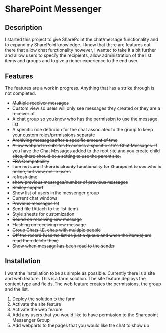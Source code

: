 SharePoint Messenger
===================

Description
-
I started this project to give SharePoint the chat/message functionality and to expand my SharePoint knowledge. I know that there are features out there that allow chat functionality however, I wanted to take it a bit further and allow users to specify the recipients, allow administration of the list items and groups and to give a richer experience to the end user.

Features
-
The features are a work in progress. Anything that has a strike through is not completed.

- <del>Multiple receiver messages</del>
- Custom view so users will only see messages they created or they are a receiver of
- A chat group so you know who has the permission to use the message list
- A specific role definition for the chat associated to the group to keep your custom roles/permissions separate
- <del>Archiving messages after a specific amount of time</del>
- <del>Allow webpart in subsites to access a specific site's Chat Messages. If you have the Chat Messages added to the root site and you create child sites, there should be a setting to use the parent site.</del>
- <del>FBA Compatibility</del>
- <del>I am not sure if there is already functionality for Sharepoint to see who is online, but view online users</del>
- <del>refresh time</del>
- <del>show previous messages/number of previous messages</del>
- <del>Smiley support</dev>
- Show list of users in the messenger group
- Current chat windows
- <del>Previous messages list</del>
- <del>Send file (Attach to the list item)</del>
- Style sheets for customization
- <del>Sound on receiving new message</del>
- <del>Flashing on receiving new message</del>
- <del>Group Chats I.E. chats with multiple people</del>
- <del>Off the record (Use the list as just a queue and when the item(s) are read then delete them)</del>
- <del>Show when message has been read to the sender</del>

Installation
-
I want the installation to be as simple as possible. Currently there is a site and web feature. This is a farm solution. The site feature deploys the content type and fields. The web feature creates the permissions, the group and the list.

1. Deploy the solution to the farm
2. Activate the site feature
3. Activate the web feature
4. Add any users that you would like to have permission to the Sharepoint Messenger Group
5. Add webparts to the pages that you would like the chat to show up





